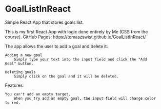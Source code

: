 # GoalListInReact
Simple React App that stores goals list.

This is my first React App with logic done entirely by Me (CSS from the course).
GitHub Pages: https://tomaszswist.github.io/GoalListInReact/


The app allows the user to add a goal and delete it.

    Adding a new goal
        Simply type your text into the input field and click the "Add Goal" button.

    Deleting goals
        Simply click on the goal and it will be deleted.


Features:

    You can't add an empty target.
        When you try add an empty goal, the input field will change color to red.
